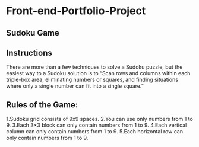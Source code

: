 # Front-end-Portfolio-Project

## Sudoku Game

## Instructions 

There are more than a few techniques to solve a Sudoku puzzle, but the easiest way to a Sudoku solution is to “Scan rows and columns within each triple-box area, eliminating numbers or squares, and finding situations where only a single number can fit into a single square.”
 
## Rules of the Game:
1.Sudoku grid consists of 9x9 spaces.
2.You can use only numbers from 1 to 9.
3.Each 3×3 block can only contain numbers from 1 to 9.
4.Each vertical column can only contain numbers from 1 to 9.
5.Each horizontal row can only contain numbers from 1 to 9.

